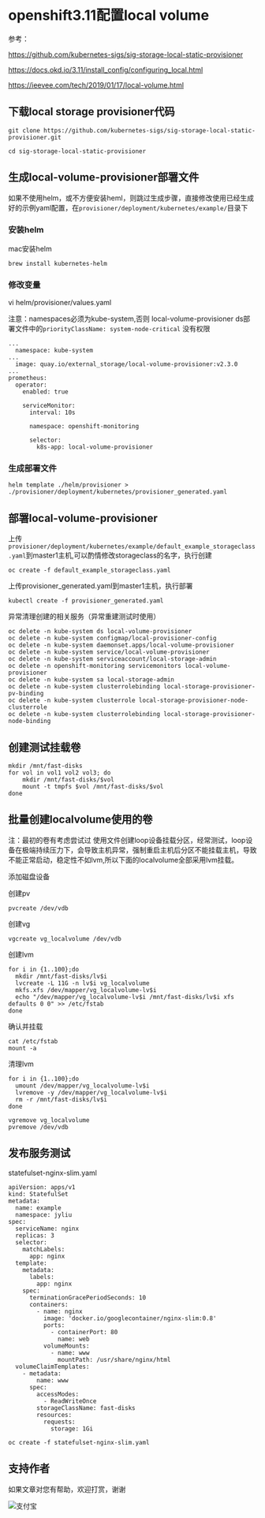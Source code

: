 # openshift3.11配置local volume

参考：

https://github.com/kubernetes-sigs/sig-storage-local-static-provisioner

https://docs.okd.io/3.11/install_config/configuring_local.html

https://ieevee.com/tech/2019/01/17/local-volume.html

## 下载local storage provisioner代码

```
git clone https://github.com/kubernetes-sigs/sig-storage-local-static-provisioner.git
```

```
cd sig-storage-local-static-provisioner
```

## 生成local-volume-provisioner部署文件

如果不使用helm，或不方便安装heml，则跳过生成步骤，直接修改使用已经生成好的示例yaml配置，在`provisioner/deployment/kubernetes/example/`目录下

### 安装helm

mac安装helm

```
brew install kubernetes-helm
```


### 修改变量

vi helm/provisioner/values.yaml

注意：namespaces必须为kube-system,否则 local-volume-provisioner ds部署文件中的`priorityClassName: system-node-critical` 没有权限

```
...
  namespace: kube-system
...
  image: quay.io/external_storage/local-volume-provisioner:v2.3.0
...
prometheus:
  operator:
    enabled: true

    serviceMonitor:
      interval: 10s

      namespace: openshift-monitoring

      selector:
        k8s-app: local-volume-provisioner
```

### 生成部署文件

```
helm template ./helm/provisioner > ./provisioner/deployment/kubernetes/provisioner_generated.yaml
```

## 部署local-volume-provisioner

上传`provisioner/deployment/kubernetes/example/default_example_storageclass.yaml`到master1主机,可以酌情修改storageclass的名字，执行创建

```
oc create -f default_example_storageclass.yaml
```

上传provisioner_generated.yaml到master1主机，执行部署

```
kubectl create -f provisioner_generated.yaml
```

异常清理创建的相关服务（异常重建测试时使用）
  
```
oc delete -n kube-system ds local-volume-provisioner
oc delete -n kube-system configmap/local-provisioner-config
oc delete -n kube-system daemonset.apps/local-volume-provisioner
oc delete -n kube-system service/local-volume-provisioner
oc delete -n kube-system serviceaccount/local-storage-admin
oc delete -n openshift-monitoring servicemonitors local-volume-provisioner
oc delete -n kube-system sa local-storage-admin
oc delete -n kube-system clusterrolebinding local-storage-provisioner-pv-binding
oc delete -n kube-system clusterrole local-storage-provisioner-node-clusterrole
oc delete -n kube-system clusterrolebinding local-storage-provisioner-node-binding
```

## 创建测试挂载卷
  
```
mkdir /mnt/fast-disks
for vol in vol1 vol2 vol3; do
    mkdir /mnt/fast-disks/$vol
    mount -t tmpfs $vol /mnt/fast-disks/$vol
done
```


## 批量创建localvolume使用的卷

注：最初的卷有考虑尝试过 使用文件创建loop设备挂载分区，经常测试，loop设备在极端持续压力下，会导致主机异常，强制重启主机后分区不能挂载主机，导致不能正常启动，稳定性不如lvm,所以下面的localvolume全部采用lvm挂载。


添加磁盘设备

创建pv

```
pvcreate /dev/vdb
```

创建vg

```
vgcreate vg_localvolume /dev/vdb
```

创建lvm

```
for i in {1..100};do
  mkdir /mnt/fast-disks/lv$i
  lvcreate -L 11G -n lv$i vg_localvolume
  mkfs.xfs /dev/mapper/vg_localvolume-lv$i
  echo "/dev/mapper/vg_localvolume-lv$i /mnt/fast-disks/lv$i xfs defaults 0 0" >> /etc/fstab
done
```

确认并挂载 

```
cat /etc/fstab
mount -a
```

清理lvm

```
for i in {1..100};do
  umount /dev/mapper/vg_localvolume-lv$i
  lvremove -y /dev/mapper/vg_localvolume-lv$i
  rm -r /mnt/fast-disks/lv$i
done

vgremove vg_localvolume
pvremove /dev/vdb
```

## 发布服务测试

statefulset-nginx-slim.yaml

```
apiVersion: apps/v1
kind: StatefulSet
metadata:
  name: example
  namespace: jyliu
spec:
  serviceName: nginx
  replicas: 3
  selector:
    matchLabels:
      app: nginx
  template:
    metadata:
      labels:
        app: nginx
    spec:
      terminationGracePeriodSeconds: 10
      containers:
        - name: nginx
          image: 'docker.io/googlecontainer/nginx-slim:0.8'
          ports:
            - containerPort: 80
              name: web
          volumeMounts:
            - name: www
              mountPath: /usr/share/nginx/html
  volumeClaimTemplates:
    - metadata:
        name: www
      spec:
        accessModes:
          - ReadWriteOnce
        storageClassName: fast-disks
        resources:
          requests:
            storage: 1Gi

```

```
oc create -f statefulset-nginx-slim.yaml
```

## 支持作者

如果文章对您有帮助，欢迎打赏，谢谢

![支付宝](../shoukuan.png)
